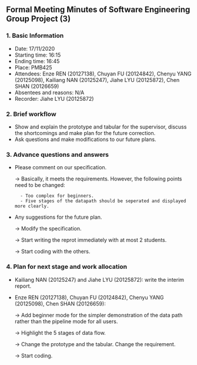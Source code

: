 ## Formal Meeting Minutes of Software Engineering Group Project (3)

### 1. Basic Information

* Date: 17/11/2020
* Starting time: 16:15
* Ending time: 16:45
* Place: PMB425
* Attendees: Enze REN (20127138), Chuyan FU (20124842), Chenyu YANG (20125098), Kailiang NAN (20125247), Jiahe LYU (20125872), Chen SHAN (20126659)
* Absentees and reasons: N/A
* Recorder: Jiahe LYU (20125872)

### 2. Brief workflow

* Show and explain the prototype and tabular for the supervisor, discuss the shortcomings and make plan for the future correction.
* Ask questions and make modifications to our future plans.

### 3. Advance questions and answers

* Please comment on our specification.

  -> Basically, it meets the requirements. However, the following points need to be changed:

  		- Too complex for beginners.
  		- Five stages of the datapath should be seperated and displayed more clearly.

* Any suggestions for the future plan.

  -> Modify the specification.

  -> Start writing the reprot immediately with at most 2 students.

  -> Start coding with the others.

### 4. Plan for next stage and work allocation

* Kailiang NAN (20125247) and Jiahe LYU (20125872): write the interim report.

* Enze REN (20127138), Chuyan FU (20124842), Chenyu YANG (20125098), Chen SHAN (20126659):

  -> Add beginner mode for the simpler demonstration of the data path rather than the pipeline mode for all users.

  -> Highlight the 5 stages of data flow.

  -> Change the prototype and the tabular. Change the requirement.

  -> Start coding.

